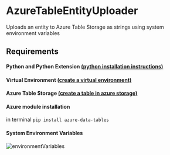 # AzureTableEntityUploader
Uploads an entity to Azure Table Storage as strings using system environment variables

## Requirements
#### Python and Python Extension [\(python installation instructions\)](https://code.visualstudio.com/docs/python/python-tutorial#_prerequisites)

#### Virtual Environment [\(create a virtual environment\)](https://code.visualstudio.com/docs/python/python-tutorial#_create-a-virtual-environment)

#### Azure Table Storage [\(create a table in azure storage\)](https://learn.microsoft.com/en-us/azure/storage/tables/table-storage-quickstart-portal)

#### Azure module installation
  in terminal
  ```pip install azure-data-tables```
  
#### System Environment Variables
  ![environmentVariables](https://github.com/user-attachments/assets/26fad658-db3e-4c48-8863-1704abcebb1f)

